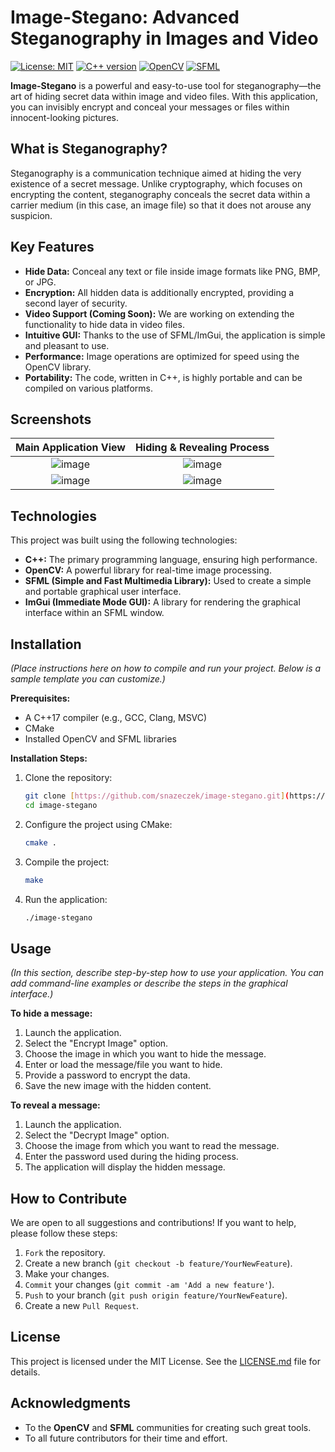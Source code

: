 # Image-Stegano: Advanced Steganography in Images and Video

[![License: MIT](https://img.shields.io/badge/License-MIT-yellow.svg)](https://opensource.org/licenses/MIT)
[![C++ version](https://img.shields.io/badge/C%2B%2B-17-blue.svg)](https://isocpp.org/)
[![OpenCV](https://img.shields.io/badge/OpenCV-4.x-green.svg)](https://opencv.org/)
[![SFML](https://img.shields.io/badge/SFML-2.x-orange.svg)](https://www.sfml-dev.org/)

**Image-Stegano** is a powerful and easy-to-use tool for steganography—the art of hiding secret data within image and video files. With this application, you can invisibly encrypt and conceal your messages or files within innocent-looking pictures.

## What is Steganography?

Steganography is a communication technique aimed at hiding the very existence of a secret message. Unlike cryptography, which focuses on encrypting the content, steganography conceals the secret data within a carrier medium (in this case, an image file) so that it does not arouse any suspicion.

## Key Features

* **Hide Data:** Conceal any text or file inside image formats like PNG, BMP, or JPG.
* **Encryption:** All hidden data is additionally encrypted, providing a second layer of security.
* **Video Support (Coming Soon):** We are working on extending the functionality to hide data in video files.
* **Intuitive GUI:** Thanks to the use of SFML/ImGui, the application is simple and pleasant to use.
* **Performance:** Image operations are optimized for speed using the OpenCV library.
* **Portability:** The code, written in C++, is highly portable and can be compiled on various platforms.

## Screenshots

| Main Application View | Hiding & Revealing Process |
| :---: | :---: |
| ![image](https://github.com/user-attachments/assets/58e77e51-5297-43c4-81f6-41da09d8123e) | ![image](https://github.com/user-attachments/assets/d2c1964d-e421-461a-a238-586eefca3dda) |
| ![image](https://github.com/user-attachments/assets/69fb4df5-4e19-467e-9ef5-d96012df028f) | ![image](https://github.com/user-attachments/assets/9df5dbd9-a0a5-4e69-8dd9-b5290dd06d87) |


## Technologies

This project was built using the following technologies:

* **C++:** The primary programming language, ensuring high performance.
* **OpenCV:** A powerful library for real-time image processing.
* **SFML (Simple and Fast Multimedia Library):** Used to create a simple and portable graphical user interface.
* **ImGui (Immediate Mode GUI):** A library for rendering the graphical interface within an SFML window.

## Installation

*(Place instructions here on how to compile and run your project. Below is a sample template you can customize.)*

**Prerequisites:**
* A C++17 compiler (e.g., GCC, Clang, MSVC)
* CMake
* Installed OpenCV and SFML libraries

**Installation Steps:**

1.  Clone the repository:
    ```bash
    git clone [https://github.com/snazeczek/image-stegano.git](https://github.com/snazeczek/image-stegano.git)
    cd image-stegano
    ```
2.  Configure the project using CMake:
    ```bash
    cmake .
    ```
3.  Compile the project:
    ```bash
    make
    ```
4.  Run the application:
    ```bash
    ./image-stegano
    ```

## Usage

*(In this section, describe step-by-step how to use your application. You can add command-line examples or describe the steps in the graphical interface.)*

**To hide a message:**
1.  Launch the application.
2.  Select the "Encrypt Image" option.
3.  Choose the image in which you want to hide the message.
4.  Enter or load the message/file you want to hide.
5.  Provide a password to encrypt the data.
6.  Save the new image with the hidden content.

**To reveal a message:**
1.  Launch the application.
2.  Select the "Decrypt Image" option.
3.  Choose the image from which you want to read the message.
4.  Enter the password used during the hiding process.
5.  The application will display the hidden message.

## How to Contribute

We are open to all suggestions and contributions! If you want to help, please follow these steps:

1.  `Fork` the repository.
2.  Create a new branch (`git checkout -b feature/YourNewFeature`).
3.  Make your changes.
4.  `Commit` your changes (`git commit -am 'Add a new feature'`).
5.  `Push` to your branch (`git push origin feature/YourNewFeature`).
6.  Create a new `Pull Request`.

## License

This project is licensed under the MIT License. See the [LICENSE.md](LICENSE.md) file for details.

## Acknowledgments

* To the **OpenCV** and **SFML** communities for creating such great tools.
* To all future contributors for their time and effort.

